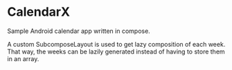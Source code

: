 # CalendarX
Sample Android calendar app written in compose.

A custom SubcomposeLayout is used to get lazy composition of each week.
That way, the weeks can be lazily generated instead of having to store them in an array.

